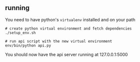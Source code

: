 ## running
You need to have python's `virtualenv` installed and on your path

```
# create python virtual environment and fetch dependencies
./setup_env.sh

# run api script with the new virtual environment
env/bin/python api.py
```

You should now have the api server running at 127.0.0.1:5000
